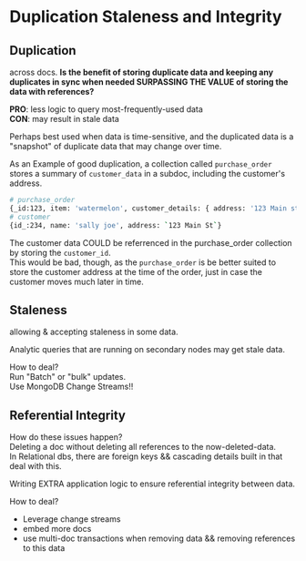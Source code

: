 # Duplication Staleness and Integrity

## Duplication

across docs.
**Is the benefit of storing duplicate data and keeping any duplicates in sync when needed SURPASSING THE VALUE of storing the data with references?**

**PRO**: less logic to query most-frequently-used data  
**CON**: may result in stale data

Perhaps best used when data is time-sensitive, and the duplicated data is a "snapshot" of duplicate data that may change over time.

As an Example of good duplication, a collection called `purchase_order` stores a summary of `customer_data` in a subdoc, including the customer's address.

```bash
# purchase_order
{_id:123, item: 'watermelon', customer_details: { address: '123 Main st'}}
# customer
{id_:234, name: 'sally joe', address: `123 Main St`}
```

The customer data COULD be referrenced in the purchase_order collection by storing the `customer_id`.  
This would be bad, though, as the `purchase_order` is be better suited to store the customer address at the time of the order, just in case the customer moves much later in time.

## Staleness

allowing & accepting staleness in some data.

Analytic queries that are running on secondary nodes may get stale data.

How to deal?  
Run "Batch" or "bulk" updates.  
Use MongoDB Change Streams!!

## Referential Integrity

How do these issues happen?  
Deleting a doc without deleting all references to the now-deleted-data.  
In Relational dbs, there are foreign keys && cascading details built in that deal with this.

Writing EXTRA application logic to ensure referential integrity between data.

How to deal?

- Leverage change streams
- embed more docs
- use multi-doc transactions when removing data && removing references to this data
